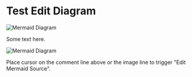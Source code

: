 # Test Edit Diagram

<!-- mermaid-source-file:.mermaid/test-edit-diagram_1730306000_0.mmd -->

![Mermaid Diagram](.mermaid/test-edit-diagram_diagram_1730306000_0.svg)

Some text here.

<!-- mermaid-source-file:.mermaid/test-edit-diagram_1730306001_1.mmd -->

![Mermaid Diagram](.mermaid/test-edit-diagram_diagram_1730306001_1.svg)

Place cursor on the comment line above or the image line to trigger "Edit Mermaid Source".